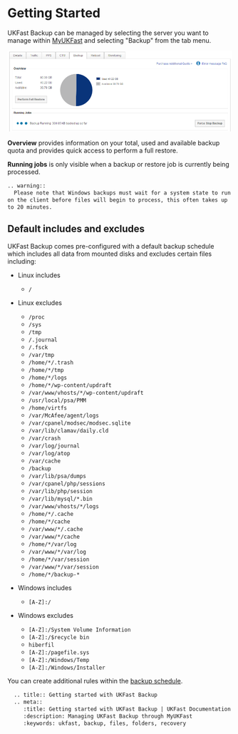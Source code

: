 # Getting Started

UKFast Backup can be managed by selecting the server you want to manage within [MyUKFast](https://www.ukfast.co.uk/myukfast.html) and selecting "Backup" from the tab menu.

![connect](files/backup_overview.png)

**Overview** provides information on your total, used and available backup quota and provides quick access to perform a full restore.

**Running jobs** is only visible when a backup or restore job is currently being processed.

```eval_rst
.. warning::
  Please note that Windows backups must wait for a system state to run on the client before files will begin to process, this often takes up to 20 minutes.
```

## Default includes and excludes

UKFast Backup comes pre-configured with a default backup schedule which includes all data from mounted disks and excludes certain files including:

* Linux includes
  * `/`


* Linux excludes
  * `/proc`
  * `/sys`
  * `/tmp`
  * `/.journal`
  * `/.fsck`
  * `/var/tmp`
  * `/home/*/.trash`
  * `/home/*/tmp`
  * `/home/*/logs`
  * `/home/*/wp-content/updraft`
  * `/var/www/vhosts/*/wp-content/updraft`
  * `/usr/local/psa/PMM`
  * `/home/virtfs`
  * `/var/McAfee/agent/logs`
  * `/var/cpanel/modsec/modsec.sqlite`
  * `/var/lib/clamav/daily.cld`
  * `/var/crash`
  * `/var/log/journal`
  * `/var/log/atop`
  * `/var/cache`
  * `/backup`
  * `/var/lib/psa/dumps`
  * `/var/cpanel/php/sessions`
  * `/var/lib/php/session`
  * `/var/lib/mysql/*.bin`
  * `/var/www/vhosts/*/logs`
  * `/home/*/.cache`
  * `/home/*/cache`
  * `/var/www/*/.cache`
  * `/var/www/*/cache`
  * `/home/*/var/log`
  * `/var/www/*/var/log`
  * `/home/*/var/session`
  * `/var/www/*/var/session`
  * `/home/*/backup-*`


* Windows includes
  * `[A-Z]:/`


* Windows excludes
  * `[A-Z]:/System Volume Information`
  * `[A-Z]:/$recycle bin`
  * `hiberfil`
  * `[A-Z]:/pagefile.sys`
  * `[A-Z]:/Windows/Temp`
  * `[A-Z]:/Windows/Installer`

You can create additional rules within the [backup schedule](/dr-ha/ukfast_backup/backup_schedule).

```eval_rst
  .. title:: Getting started with UKFast Backup
  .. meta::
     :title: Getting started with UKFast Backup | UKFast Documentation
     :description: Managing UKFast Backup through MyUKFast
     :keywords: ukfast, backup, files, folders, recovery
